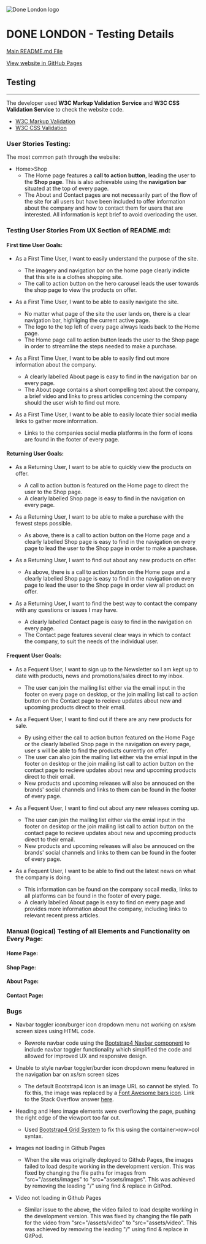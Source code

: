 ![Done London logo](https://github.com/theopmw/milestone-project-1-done-london/blob/master/assets/images/done_boxlogo_lg.png?raw=true)

# DONE LONDON - Testing Details

[Main README.md File](README.md)

[View website in GitHub Pages](https://github.com/theopmw/milestone-project-1-done-london)

## Testing
---

The developer used **W3C  Markup Validation Service** and **W3C CSS Validation Service** to check the website code.

* [W3C Markup Validation](https://validator.w3.org/)
* [W3C CSS Validation](https://jigsaw.w3.org/css-validator/)

### User Stories Testing:

The most common path through the website:

* Home>Shop
    * The Home page features a **call to action button**, leading the user to the **Shop page**. This is also achievable using the **navigation bar** situated at the top of every page.
    * The About and Contact pages are not necessarily part of the flow of the site for all users but have been included to offer information about the company and how to contact them for users that are interested. All information is kept brief to avoid overloading the user.

### Testing User Stories From UX Section of README.md:

#### First time User Goals:

* As a First Time User, I want to easily understand the purpose of the site.
    * The imagery and navigation bar on the home page clearly indicte that this site is a clothes shopping site.
    * The call to action button on the hero carousel leads the user towards the shop page to view the products on offer.

* As a First Time User, I want to be able to easily navigate the site.
    * No matter what page of the site the user lands on, there is a clear navigation bar, highliging the current active page.
    * The logo to the top left of every page always leads back to the Home page.
    * The Home page call to action button leads the user to the Shop page in order to streamline the steps needed to make a purchase.

* As a First Time User, I want to be able to easily find out more information about the company.
    * A clearly labelled About page is easy to find in the navigation bar on every page.
    * The About page contains a short compelling text about the company, a brief video and links to press articles concerning the company should the user wish to find out more.

* As a First Time User, I want to be able to easily locate thier social media links to gather more information.
    * Links to the companies social media platforms in the form of icons are found in the footer of every page.

#### Returning User Goals:

* As a Returning User, I want to be able to quickly view the products on offer.
    * A call to action button is featured on the Home page to direct the user to the Shop page.
    * A clearly labelled Shop page is easy to find in the navigation on every page.

* As a Returning User, I want to be able to make a purchase with the fewest steps possible.
    * As above, there is a call to action button on the Home page and a clearly labelled Shop page is easy to find in the navigation on every page to lead the user to the Shop page in order to make a purchase.

* As a Returning User, I want to find out about any new products on offer.
    * As above, there is a call to action button on the Home page and a clearly labelled Shop page is easy to find in the navigation on every page to lead the user to the Shop page in order view all product on offer.

* As a Returning User, I want to find the best way to contact the company with any questions or issues I may have.
    * A clearly labelled Contact page is easy to find in the navigation on every page.
    * The Contact page features several clear ways in which to contact the company, to suit the needs of the individual user.

#### Frequent User Goals:

* As a Fequent User, I want to sign up to the Newsletter so I am kept up to date with products, news and promotions/sales direct to my inbox.
    * The user can join the mailing list either via the email input in the footer on every page on desktop, or the join mailing list call to action button on the Contact page to recieve updates about new and upcoming products direct to their email.

* As a Fequent User, I want to find out if there are any new products for sale.
    * By using either the call to action button featured on the Home Page or the clearly labelled Shop page in the navigation on every page, user s will be able to find the products currently on offer.
    * The user can also join the mailing list either via the emial input in the footer on desktop or the join mailing list call to action button on the contact page to recieve updates about new and upcoming products direct to their email.
    * New products and upcoming releases will also be annouced on the brands' social channels and links to them can be found in the footer of every page.

* As a Fequent User, I want to find out about any new releases coming up.
    * The user can join the mailing list either via the emial input in the footer on desktop or the join mailing list call to action button on the contact page to recieve updates about new and upcoming products direct to their email.
    * New products and upcoming releases will also be annouced on the brands' social channels and links to them can be found in the footer of every page.

* As a Fequent User, I want to be able to find out the latest news on what the company is doing.
    * This information can be found on the company socail media, links to all platforms can be found in the footer of every page.
    * A clearly labelled About page is easy to find on every page and provides more information about the company, including links to relevant recent press articles.

### Manual (logical) Testing of all Elements and Functionality on Every Page:

#### Home Page:

#### Shop Page:

#### About Page:

#### Contact Page:



### Bugs

* Navbar toggler icon/burger icon dropdown menu not working on xs/sm screen sizes using HTML code.
    * Rewrote navbar code using the [Bootstrap4 Navbar component](https://getbootstrap.com/docs/4.0/components/navbar/) to include navbar toggler functionality which simplified the code and allowed for improved UX and responsive design.

* Unable to style navbar toggler/burder icon dropdown menu featured in the navigation bar on xs/sm screen sizes
    * The default Bootstrap4 icon is an image URL so cannot be styled. To fix this, the image was replaced by a [Font Awesome bars icon](https://fontawesome.com/icons/bars?style=solid). Link to the Stack Overflow answer [here](https://stackoverflow.com/questions/63695329/how-can-i-change-bootstrap-4-navbar-toggler-color-on-hover).

* Heading and Hero image elements were overflowing the page, pushing the right edge of the viewport too far out.
    * Used [Bootstrap4 Grid System](https://getbootstrap.com/docs/4.0/layout/grid/) to fix this using the container>row>col syntax.

* Images not loading in Github Pages 
    * When the site was originally deployed to Github Pages, the images failed to load despite working in the development version. This was fixed by changing the file paths for images from "src="/assets/images" to "src="assets/images". This was achieved by removing the leading "/" using find & replace in GitPod.

* Video not loading in Github Pages
    * Similar issue to the above, the video failed to load despite working in the development version. This was fixed by changing the file path for the video from "src="/assets/video" to "src="assets/video". This was achieved by removing the leading "/" using find & replace in GitPod.

